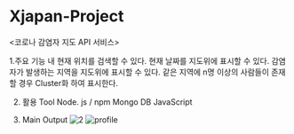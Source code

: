 # Xjapan-Project
<코로나 감염자 지도 API 서비스>

1.주요 기능
내 현재 위치를 검색할 수 있다.
현재 날짜를 지도위에 표시할 수 있다.
감염자가 발생하는 지역을 지도위에 표시할 수 있다.
같은 지역에 n명 이상의 사람들이 존재할 경우 Cluster화 하여 표시한다.

2. 활용 Tool
Node. js / npm
Mongo DB
JavaScript

3. Main Output
![2](https://user-images.githubusercontent.com/35058547/113790788-29a02780-977d-11eb-8999-2286b5678409.JPG)
![profile](https://user-images.githubusercontent.com/35058547/113790801-2efd7200-977d-11eb-82ed-3e670b8c49fd.JPG)
